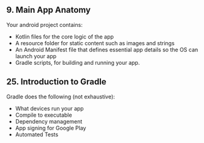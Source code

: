 ## 9. Main App Anatomy
Your android project contains:
- Kotlin files for the core logic of the app
- A resource folder for static content such as images and strings
- An Android Manifest file that defines essential app details so the OS can launch your app
- Gradle scripts, for building and running your app.

## 25. Introduction to Gradle
Gradle does the following (not exhaustive):
- What devices run your app
- Compile to executable
- Dependency management
- App signing for Google Play
- Automated Tests